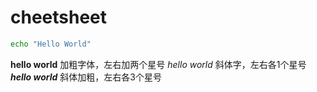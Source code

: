 # cheetsheet
```bash
echo "Hello World"
```
**hello world**  加粗字体，左右加两个星号
*hello world*    斜体字，左右各1个星号
***hello world***  斜体加粗，左右各3个星号
